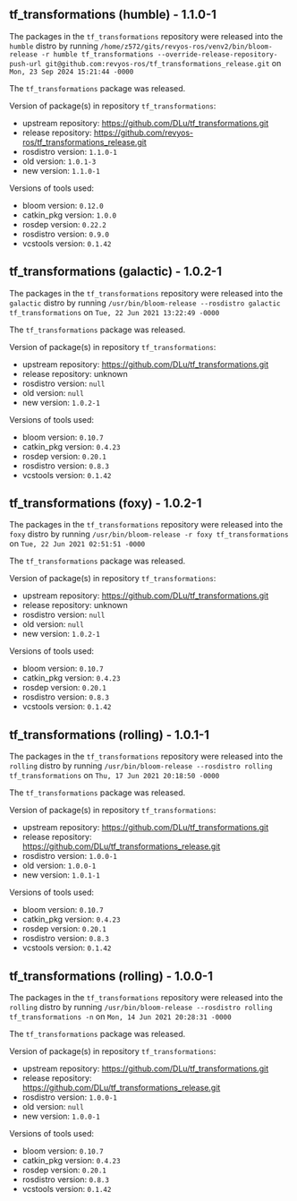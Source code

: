 ## tf_transformations (humble) - 1.1.0-1

The packages in the `tf_transformations` repository were released into the `humble` distro by running `/home/z572/gits/revyos-ros/venv2/bin/bloom-release -r humble tf_transformations --override-release-repository-push-url git@github.com:revyos-ros/tf_transformations_release.git` on `Mon, 23 Sep 2024 15:21:44 -0000`

The `tf_transformations` package was released.

Version of package(s) in repository `tf_transformations`:

- upstream repository: https://github.com/DLu/tf_transformations.git
- release repository: https://github.com/revyos-ros/tf_transformations_release.git
- rosdistro version: `1.1.0-1`
- old version: `1.0.1-3`
- new version: `1.1.0-1`

Versions of tools used:

- bloom version: `0.12.0`
- catkin_pkg version: `1.0.0`
- rosdep version: `0.22.2`
- rosdistro version: `0.9.0`
- vcstools version: `0.1.42`


## tf_transformations (galactic) - 1.0.2-1

The packages in the `tf_transformations` repository were released into the `galactic` distro by running `/usr/bin/bloom-release --rosdistro galactic tf_transformations` on `Tue, 22 Jun 2021 13:22:49 -0000`

The `tf_transformations` package was released.

Version of package(s) in repository `tf_transformations`:

- upstream repository: https://github.com/DLu/tf_transformations.git
- release repository: unknown
- rosdistro version: `null`
- old version: `null`
- new version: `1.0.2-1`

Versions of tools used:

- bloom version: `0.10.7`
- catkin_pkg version: `0.4.23`
- rosdep version: `0.20.1`
- rosdistro version: `0.8.3`
- vcstools version: `0.1.42`


## tf_transformations (foxy) - 1.0.2-1

The packages in the `tf_transformations` repository were released into the `foxy` distro by running `/usr/bin/bloom-release -r foxy tf_transformations` on `Tue, 22 Jun 2021 02:51:51 -0000`

The `tf_transformations` package was released.

Version of package(s) in repository `tf_transformations`:

- upstream repository: https://github.com/DLu/tf_transformations.git
- release repository: unknown
- rosdistro version: `null`
- old version: `null`
- new version: `1.0.2-1`

Versions of tools used:

- bloom version: `0.10.7`
- catkin_pkg version: `0.4.23`
- rosdep version: `0.20.1`
- rosdistro version: `0.8.3`
- vcstools version: `0.1.42`


## tf_transformations (rolling) - 1.0.1-1

The packages in the `tf_transformations` repository were released into the `rolling` distro by running `/usr/bin/bloom-release --rosdistro rolling tf_transformations` on `Thu, 17 Jun 2021 20:18:50 -0000`

The `tf_transformations` package was released.

Version of package(s) in repository `tf_transformations`:

- upstream repository: https://github.com/DLu/tf_transformations.git
- release repository: https://github.com/DLu/tf_transformations_release.git
- rosdistro version: `1.0.0-1`
- old version: `1.0.0-1`
- new version: `1.0.1-1`

Versions of tools used:

- bloom version: `0.10.7`
- catkin_pkg version: `0.4.23`
- rosdep version: `0.20.1`
- rosdistro version: `0.8.3`
- vcstools version: `0.1.42`


## tf_transformations (rolling) - 1.0.0-1

The packages in the `tf_transformations` repository were released into the `rolling` distro by running `/usr/bin/bloom-release --rosdistro rolling tf_transformations -n` on `Mon, 14 Jun 2021 20:28:31 -0000`

The `tf_transformations` package was released.

Version of package(s) in repository `tf_transformations`:

- upstream repository: https://github.com/DLu/tf_transformations.git
- release repository: https://github.com/DLu/tf_transformations_release.git
- rosdistro version: `1.0.0-1`
- old version: `null`
- new version: `1.0.0-1`

Versions of tools used:

- bloom version: `0.10.7`
- catkin_pkg version: `0.4.23`
- rosdep version: `0.20.1`
- rosdistro version: `0.8.3`
- vcstools version: `0.1.42`


